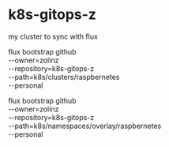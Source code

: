 # k8s-gitops-z



my cluster to sync with flux


flux bootstrap github \
--owner=zolinz \
--repository=k8s-gitops-z \
--path=k8s/clusters/raspbernetes \
--personal


flux bootstrap github \
--owner=zolinz \
--repository=k8s-gitops-z \
--path=k8s/namespaces/overlay/raspbernetes \
--personal

